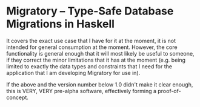 # Migratory – Type-Safe Database Migrations in Haskell

It covers the exact use case that I have for it at the moment, it is not intended for general consumption at the moment. However, the core functionality is general enough that it will most likely be useful to someone, if they correct the minor limitations that it has at the moment (e.g. being limited to exactly the data types and constraints that I need for the application that I am developing Migratory for use in).

If the above and the version number below 1.0 didn't make it clear enough, this is VERY, VERY pre-alpha software, effectively forming a proof-of-concept.